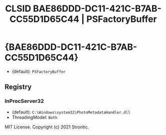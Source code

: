 ﻿---
title: "CLSID BAE86DDD-DC11-421C-B7AB-CC55D1D65C44 | PSFactoryBuffer"
excerpt: What is COM-Object CLSID BAE86DDD-DC11-421C-B7AB-CC55D1D65C44?
---

# {BAE86DDD-DC11-421C-B7AB-CC55D1D65C44}

* (default): `PSFactoryBuffer`

## Registry


### InProcServer32

* (default): `C:\Windows\system32\PhotoMetadataHandler.dll`
* ThreadingModel: `Both`

MIT License. Copyright (c) 2021 Strontic.


